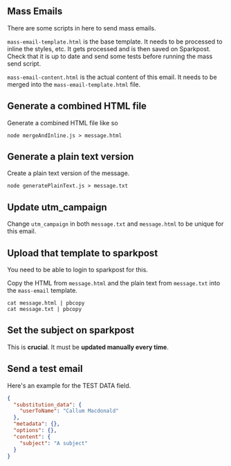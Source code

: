 Mass Emails
---

There are some scripts in here to send mass emails.

`mass-email-template.html` is the base template. It needs to be processed to
inline the styles, etc. It gets processed and is then saved on Sparkpost. Check
that it is up to date and send some tests before running the mass send script.

`mass-email-content.html` is the actual content of this email. It needs to be
merged into the `mass-email-template.html` file.

## Generate a combined HTML file

Generate a combined HTML file like so

    node mergeAndInline.js > message.html

## Generate a plain text version

Create a plain text version of the message.

    node generatePlainText.js > message.txt

## Update utm_campaign

Change `utm_campaign` in both `message.txt` and `message.html` to be unique for
this email.

## Upload that template to sparkpost

You need to be able to login to sparkpost for this.

Copy the HTML from `message.html` and the plain text from `message.txt` into the
`mass-email` template.

    cat message.html | pbcopy
    cat message.txt | pbcopy

## Set the subject on sparkpost

This is **crucial**. It must be **updated manually every time**.

## Send a test email

Here's an example for the TEST DATA field.

```json
{
  "substitution_data": {
    "userToName": "Callum Macdonald"
  },
  "metadata": {},
  "options": {},
  "content": {
    "subject": "A subject"
  }
}
```
